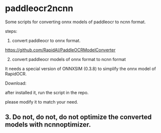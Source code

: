 # paddleocr2ncnn

Some scripts for converting onnx models of paddleocr to ncnn format.


steps:

1. convert paddleocr to onnx format.

https://github.com/RapidAI/PaddleOCRModelConverter


2. convert paddleocr models of onnx format  to ncnn format

It needs a special version of ONNXSIM (0.3.8) to simplify the onnx model of RapidOCR.

Download:

after installed it, run the script in the repo.

please modify it to match your need.


## 3. Do not, do not, do not optimize the converted models with ncnnoptimizer.
